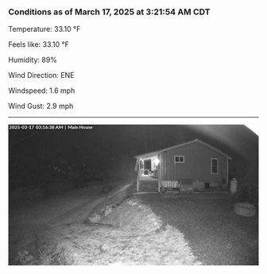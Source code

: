 ### Conditions as of March 17, 2025 at 3:21:54 AM CDT 

Temperature: 33.10 &deg;F

Feels like: 33.10 &deg;F

Humidity: 89%

Wind Direction: ENE

Windspeed: 1.6 mph

Wind Gust: 2.9 mph

---

<img src="./images/latest.jpeg"/>

